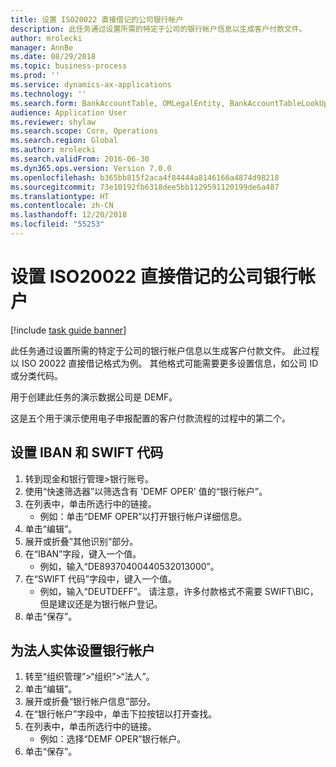 ```yaml
---
title: 设置 ISO20022 直接借记的公司银行帐户
description: 此任务通过设置所需的特定于公司的银行帐户信息以生成客户付款文件。
author: mrolecki
manager: AnnBe
ms.date: 08/29/2018
ms.topic: business-process
ms.prod: ''
ms.service: dynamics-ax-applications
ms.technology: ''
ms.search.form: BankAccountTable, OMLegalEntity, BankAccountTableLookUp
audience: Application User
ms.reviewer: shylaw
ms.search.scope: Core, Operations
ms.search.region: Global
ms.author: mrolecki
ms.search.validFrom: 2016-06-30
ms.dyn365.ops.version: Version 7.0.0
ms.openlocfilehash: b365bb815f2aca4f84444a8146166a4874d98218
ms.sourcegitcommit: 73e10192fb6318dee5bb1129591120199de6a487
ms.translationtype: HT
ms.contentlocale: zh-CN
ms.lasthandoff: 12/20/2018
ms.locfileid: "55253"
---
```

# <a name="set-up-company-bank-accounts-for-iso20022-direct-debits"></a>设置 ISO20022 直接借记的公司银行帐户

[!include [task guide banner](../../includes/task-guide-banner.md)]

此任务通过设置所需的特定于公司的银行帐户信息以生成客户付款文件。 此过程以 ISO 20022 直接借记格式为例。 其他格式可能需要更多设置信息，如公司 ID 或分类代码。



用于创建此任务的演示数据公司是 DEMF。



这是五个用于演示使用电子申报配置的客户付款流程的过程中的第二个。


## <a name="set-up-the-iban-and-swift-codes"></a>设置 IBAN 和 SWIFT 代码
1. 转到现金和银行管理>银行账号。
2. 使用“快速筛选器”以筛选含有 'DEMF OPER' 值的“银行帐户”。
3. 在列表中，单击所选行中的链接。
    * 例如：单击“DEMF OPER”以打开银行帐户详细信息。  
4. 单击“编辑”。
5. 展开或折叠”其他识别“部分。
6. 在“IBAN”字段，键入一个值。
    * 例如，输入“DE89370400440532013000”。  
7. 在“SWIFT 代码”字段中，键入一个值。
    * 例如，输入“DEUTDEFF”。    请注意，许多付款格式不需要 SWIFT\BIC，但是建议还是为银行帐户登记。  
8. 单击“保存”。

## <a name="set-up-a-bank-account-for-the-legal-entity"></a>为法人实体设置银行帐户
1. 转至“组织管理”>“组织”>“法人”。
2. 单击“编辑”。
3. 展开或折叠“银行帐户信息”部分。
4. 在“银行帐户”字段中，单击下拉按钮以打开查找。
5. 在列表中，单击所选行中的链接。
    * 例如：选择“DEMF OPER”银行帐户。  
6. 单击“保存”。

